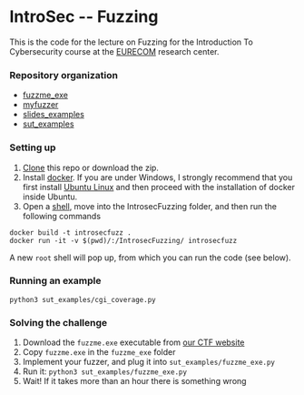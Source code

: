 # IntroSec -- Fuzzing

This is the code for the lecture on Fuzzing for the Introduction To Cybersecurity course at the [EURECOM](https://www.eurecom.fr/) research center. 

### Repository organization

+ [fuzzme_exe](https://github.com/packmad/IntrosecFuzzing/tree/master/fuzzme_exe)
+ [myfuzzer](https://github.com/packmad/IntrosecFuzzing/tree/master/myfuzzer)
+ [slides_examples](https://github.com/packmad/IntrosecFuzzing/tree/master/slides_examples)
+ [sut_examples](https://github.com/packmad/IntrosecFuzzing/tree/master/sut_examples)

### Setting up

1. [Clone](https://docs.github.com/en/repositories/creating-and-managing-repositories/cloning-a-repository) this repo or download the zip.
2. Install [docker](https://www.docker.com/). If you are under Windows, I strongly recommend that you first install [Ubuntu Linux](https://ubuntu.com/wsl) and then proceed with the installation of docker inside Ubuntu.
3. Open a [shell](https://en.wikipedia.org/wiki/Shell_(computing)), move into the IntrosecFuzzing folder, and then run the following commands

```shell
docker build -t introsecfuzz .
docker run -it -v $(pwd)/:/IntrosecFuzzing/ introsecfuzz
``` 

A new `root` shell will pop up, from which you can run the code (see below).


### Running an example
```shell
python3 sut_examples/cgi_coverage.py 
```


### Solving the challenge

1. Download the `fuzzme.exe` executable from [our CTF website](https://introsec.s3.eurecom.fr/challenges#FuzzMe-3)
2. Copy `fuzzme.exe` in the `fuzzme_exe` folder
3. Implement your fuzzer, and plug it into `sut_examples/fuzzme_exe.py`
4. Run it: `python3 sut_examples/fuzzme_exe.py`
5. Wait! If it takes more than an hour there is something wrong
